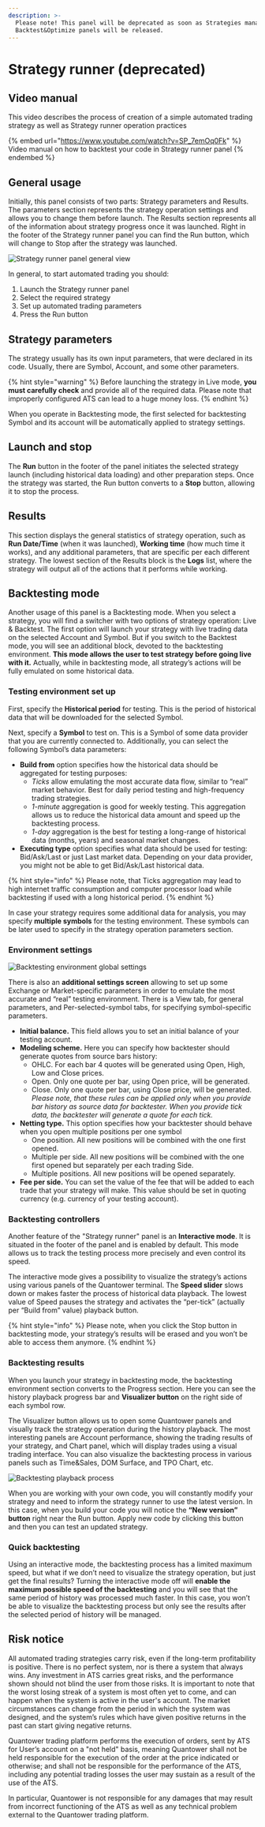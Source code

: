 ```yaml
---
description: >-
  Please note! This panel will be deprecated as soon as Strategies manager and
  Backtest&Optimize panels will be released.
---
```


# Strategy runner (deprecated)

## Video manual

This video describes the process of creation of a simple automated trading strategy as well as Strategy runner operation practices

{% embed url="https://www.youtube.com/watch?v=SP_7emOq0Fk" %}
Video manual on how to backtest your code in Strategy runner panel
{% endembed %}

## **General usage**

Initially, this panel consists of two parts: Strategy parameters and Results. The parameters section represents the strategy operation settings and allows you to change them before launch. The Results section represents all of the information about strategy progress once it was launched. Right in the footer of the Strategy runner panel you can find the Run button, which will change to Stop after the strategy was launched.

![Strategy runner panel general view](../.gitbook/assets/strategyrunner.png)

In general, to start automated trading you should:

1. Launch the Strategy runner panel
2. Select the required strategy
3. Set up automated trading parameters
4. Press the Run button

## Strategy parameters

The strategy usually has its own input parameters, that were declared in its code. Usually, there are Symbol, Account, and some other parameters.&#x20;

{% hint style="warning" %}
Before launching the strategy in Live mode, **you must carefully check** and provide all of the required data. Please note that improperly configured ATS can lead to a huge money loss.
{% endhint %}

When you operate in Backtesting mode, the first selected for backtesting Symbol and its account will be automatically applied to strategy settings.

## Launch and stop

The **Run** button in the footer of the panel initiates the selected strategy launch (including historical data loading) and other preparation steps. Once the strategy was started, the Run button converts to a **Stop** button, allowing it to stop the process.

## Results

This section displays the general statistics of strategy operation, such as **Run Date/Time** (when it was launched), **Working time** (how much time it works), and any additional parameters, that are specific per each different strategy. The lowest section of the Results block is the **Logs** list, where the strategy will output all of the actions that it performs while working.&#x20;

## Backtesting mode

Another usage of this panel is a Backtesting mode. When you select a strategy, you will find a switcher with two options of strategy operation: Live & Backtest. The first option will launch your strategy with live trading data on the selected Account and Symbol. But if you switch to the Backtest mode, you will see an additional block, devoted to the backtesting environment. **This mode allows the user to test strategy before going live with it.** Actually, while in backtesting mode, all strategy’s actions will be fully emulated on some historical data.

### **Testing environment set up**

First, specify the **Historical period** for testing. This is the period of historical data that will be downloaded for the selected Symbol.

Next, specify a **Symbol** to test on. This is a Symbol of some data provider that you are currently connected to. Additionally, you can select the following Symbol’s data parameters:

* **Build from** option specifies how the historical data should be aggregated for testing purposes:&#x20;
  * _Ticks_ allow emulating the most accurate data flow, similar to “real” market behavior. Best for daily period testing and high-frequency trading strategies.
  * _1-minute_ aggregation is good for weekly testing. This aggregation allows us to reduce the historical data amount and speed up the backtesting process.
  * _1-day_ aggregation is the best for testing a long-range of historical data (months, years) and seasonal market changes.
* **Executing type** option specifies what data should be used for testing: Bid/Ask/Last or just Last market data. Depending on your data provider, you might not be able to get Bid/Ask/Last historical data.

{% hint style="info" %}
Please note, that Ticks aggregation may lead to high internet traffic consumption and computer processor load while backtesting if used with a long historical period.
{% endhint %}

In case your strategy requires some additional data for analysis, you may specify **multiple symbols** for the testing environment. These symbols can be later used to specify in the strategy operation parameters section.

### Environment settings

![Backtesting environment global settings](../.gitbook/assets/backtestsett.png)

There is also an **additional settings screen** allowing to set up some Exchange or Market-specific parameters in order to emulate the most accurate and “real” testing environment. There is a View tab, for general parameters, and Per-selected-symbol tabs, for specifying symbol-specific parameters.

* **Initial balance.** This field allows you to set an initial balance of your testing account.
* **Modeling scheme.** Here you can specify how backtester should generate quotes from source bars history:
  * OHLC. For each bar 4 quotes will be generated using Open, High, Low and Close prices.
  * Open. Only one quote per bar, using Open price, will be generated.
  * Close. Only one quote per bar, using Close price, will be generated.\
    _Please note, that these rules can be applied only when you provide bar history as source data for backtester. When you provide tick data, the backtester will generate a quote for each tick._
* **Netting type.** This option specifies how your backtester should behave when you open multiple positions per one symbol
  * One position. All new positions will be combined with the one first opened.
  * Multiple per side. All new positions will be combined with the one first opened but separately per each trading Side.
  * Multiple positions. All new positions will be opened separately.
* **Fee per side.** You can set the value of the fee that will be added to each trade that your strategy will make. This value should be set in quoting currency (e.g. currency of your testing account).

### **Backtesting controllers**

Another feature of the "Strategy runner" panel is an **Interactive mode**. It is situated in the footer of the panel and is enabled by default. This mode allows us to track the testing process more precisely and even control its speed.&#x20;

The interactive mode gives a possibility to visualize the strategy’s actions using various panels of the Quantower terminal. The **Speed slider** slows down or makes faster the process of historical data playback. The lowest value of Speed pauses the strategy and activates the “per-tick” (actually per “Build from” value) playback button.

{% hint style="info" %}
Please note, when you click the Stop button in backtesting mode, your strategy’s results will be erased and you won’t be able to access them anymore.
{% endhint %}

### **Backtesting results**

When you launch your strategy in backtesting mode, the backtesting environment section converts to the Progress section. Here you can see the history playback progress bar and **Visualizer button** on the right side of each symbol row.&#x20;

The Visualizer button allows us to open some Quantower panels and visually track the strategy operation during the history playback. The most interesting panels are Account performance, showing the trading results of your strategy, and Chart panel, which will display trades using a visual trading interface. You can also visualize the backtesting process in various panels such as Time\&Sales, DOM Surface, and TPO Chart, etc.&#x20;

![Backtesting playback process](../.gitbook/assets/playback.png)

When you are working with your own code, you will constantly modify your strategy and need to inform the strategy runner to use the latest version. In this case, when you build your code you will notice the **“New version” button** right near the Run button. Apply new code by clicking this button and then you can test an updated strategy.

### **Quick backtesting**

Using an interactive mode, the backtesting process has a limited maximum speed, but what if we don’t need to visualize the strategy operation, but just get the final results? Turning the interactive mode off will **enable the maximum possible speed of the backtesting** and you will see that the same period of history was processed much faster. In this case, you won’t be able to visualize the backtesting process but only see the results after the selected period of history will be managed.

## **Risk notice**

All automated trading strategies carry risk, even if the long-term profitability is positive. There is no perfect system, nor is there a system that always wins. Any investment in ATS carries great risks, and the performance shown should not blind the user from those risks. It is important to note that the worst losing streak of a system is most often yet to come, and can happen when the system is active in the user's account. The market circumstances can change from the period in which the system was designed, and the system’s rules which have given positive returns in the past can start giving negative returns.

Quantower trading platform performs the execution of orders, sent by ATS for User’s account on a "not held" basis, meaning Quantower shall not be held responsible for the execution of the order at the price indicated or otherwise; and shall not be responsible for the performance of the ATS, including any potential trading losses the user may sustain as a result of the use of the ATS.

In particular, Quantower is not responsible for any damages that may result from incorrect functioning of the ATS as well as any technical problem external to the Quantower trading platform.
